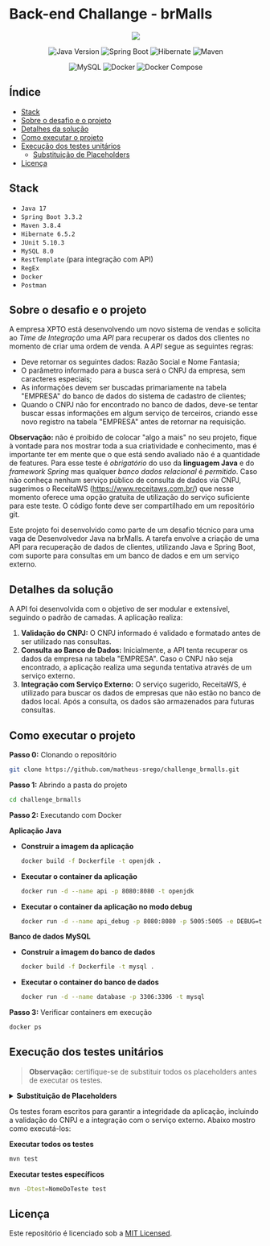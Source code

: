 # Back-end Challange - brMalls

<div align="center">
  <img src="https://investidorsardinha.r7.com/wp-content/uploads/2020/04/brmalls.png"/>
</div>

<div align="center">

![Java Version](https://img.shields.io/badge/Java-v17-important)
![Spring Boot](https://img.shields.io/badge/spring_boot-%236DB33F)
![Hibernate](https://img.shields.io/badge/hibernate-%2359666C)
![Maven](https://img.shields.io/badge/maven-%23C71A36)

</div>

<div align="center">

![MySQL](https://img.shields.io/badge/mysql-%234479A1)
![Docker](https://img.shields.io/badge/docker-%232496ED)
![Docker Compose](https://img.shields.io/badge/docker--compose-%230055A4)

</div>

## Índice

  - [Stack](#stack)
  - [Sobre o desafio e o projeto](#sobre-o-desafio-e-o-projeto)
  - [Detalhes da solução](#detalhes-da-solução)
  - [Como executar o projeto](#como-executar-o-projeto)
  - [Execução dos testes unitários](#execução-dos-testes-unitários)
    - [Substituição de Placeholders](#substituição-de-placeholders)
  - [Licença](#licença)

## Stack

  - `Java 17`
  - `Spring Boot 3.3.2`
  - `Maven 3.8.4`
  - `Hibernate 6.5.2`
  - `JUnit 5.10.3`
  - `MySQL 8.0`
  - `RestTemplate` (para integração com API)
  - `RegEx`
  - `Docker`
  - `Postman`

## Sobre o desafio e o projeto

A empresa XPTO está desenvolvendo um novo sistema de vendas e solicita ao *Time de Integração* uma *API* para recuperar os dados dos clientes no momento de criar uma ordem de venda. A *API* segue as seguintes regras:

- Deve retornar os seguintes dados: Razão Social e Nome Fantasia;
- O parâmetro informado para a busca será o CNPJ da empresa, sem caracteres especiais;
- As informações devem ser buscadas primariamente na tabela "EMPRESA" do banco de dados do sistema de cadastro de clientes;
- Quando o CNPJ não for encontrado no banco de dados, deve-se tentar buscar essas informações em algum serviço de terceiros, criando esse novo registro na tabela "EMPRESA" antes de retornar na requisição.

**Observação:** não é proibido de colocar "algo a mais" no seu projeto, fique à vontade para nos mostrar toda a sua criatividade e conhecimento, mas é importante ter em mente que o que está sendo avaliado não é a quantidade de features. Para esse teste é *obrigatório* do uso da **linguagem Java** e do *framework Spring* mas qualquer *banco dados relacional* é *permitido*. Caso não conheça nenhum serviço público de consulta de dados via CNPJ, sugerimos o ReceitaWS (https://www.receitaws.com.br/) que nesse momento oferece uma opção gratuita de utilização do serviço suficiente para este teste. O código fonte deve ser compartilhado em um repositório git.

Este projeto foi desenvolvido como parte de um desafio técnico para uma vaga de Desenvolvedor Java na brMalls. A tarefa envolve a criação de uma API para recuperação de dados de clientes, utilizando Java e Spring Boot, com suporte para consultas em um banco de dados e em um serviço externo.

## Detalhes da solução

A API foi desenvolvida com o objetivo de ser modular e extensível, seguindo o padrão de camadas. A aplicação realiza:

1. **Validação do CNPJ:** O CNPJ informado é validado e formatado antes de ser utilizado nas consultas.
2. **Consulta ao Banco de Dados:** Inicialmente, a API tenta recuperar os dados da empresa na tabela "EMPRESA". Caso o CNPJ não seja encontrado, a aplicação realiza uma segunda tentativa através de um serviço externo.
3. **Integração com Serviço Externo:** O serviço sugerido, ReceitaWS, é utilizado para buscar os dados de empresas que não estão no banco de dados local. Após a consulta, os dados são armazenados para futuras consultas.

## Como executar o projeto

**Passo 0:** Clonando o repositório
```bash
git clone https://github.com/matheus-srego/challenge_brmalls.git
```

**Passo 1:** Abrindo a pasta do projeto
```bash
cd challenge_brmalls
```

**Passo 2:** Executando com Docker

**Aplicação Java**
   - **Construir a imagem da aplicação**
     ```bash
     docker build -f Dockerfile -t openjdk .
     ```
   - **Executar o container da aplicação**
     ```bash
     docker run -d --name api -p 8080:8080 -t openjdk
     ```
   - **Executar o container da aplicação no modo debug**
     ```bash
     docker run -d --name api_debug -p 8080:8080 -p 5005:5005 -e DEBUG=true openjdk
     ```
  
   **Banco de dados MySQL**
   - **Construir a imagem do banco de dados**
     ```bash
     docker build -f Dockerfile -t mysql .
     ```
   - **Executar o container do banco de dados**
     ```bash
     docker run -d --name database -p 3306:3306 -t mysql
     ```
    
**Passo 3:** Verificar containers em execução
```bash
docker ps
```

## Execução dos testes unitários

> **Observação:** certifique-se de substituir todos os placeholders antes de executar os testes.
<details>
  <summary><strong id="substituição-de-placeholders">Substituição de Placeholders</strong></summary>
  <p>Para que se realizem os testes, é necessário substituir os placeholders que estão nos testes. Abaixo se encontra cada arquivo com seus placeholders.</p>

  <h3>CompanyControllerTest</h3>
  <ul style="list-style-type: none;">
    <li><strong>CNPJ_PLACEHOLDER</strong>: Substitua por um CNPJ válido.</li>
    <li><strong>SOCIAL_NAME_PLACEHOLDER</strong>: Substitua pelo nome social da empresa correspondente ao CNPJ.</li>
    <li><strong>INVALID_CNPJ_PLACEHOLDER</strong>: Substitua por um CNPJ inválido.</li>
  </ul>

  <h3>CompanyServiceImplTest</h3>
  <ul style="list-style-type: none;">
    <li><strong>CNPJ_PLACEHOLDER</strong>: Substitua por um CNPJ válido.</li>
    <li><strong>SOCIAL_NAME_PLACEHOLDER</strong>: Substitua pelo nome social da empresa correspondente ao CNPJ.</li>
    <li><strong>FANTASY_NAME_PLACEHOLDER</strong>: Substitua pelo nome fantasia da empresa correspondente ao CNPJ.</li>
  </ul>

  <h3>CompanyDAOTest</h3>
  <ul style="list-style-type: none;">
    <li><strong>PLACEHOLDER_DB_USERNAME</strong>: Substitua pelo nome de usuário do banco de dados (por exemplo, "root").</li>
    <li><strong>PLACEHOLDER_DB_PASSWORD</strong>: Substitua pela senha do banco de dados.</li>
    <li><strong>CNPJ_PLACEHOLDER</strong>: Substitua por um CNPJ válido.</li>
    <li><strong>INVALID_CNPJ_PLACEHOLDER</strong>: Substitua por um CNPJ inválido.</li>
  </ul>

  <h3>GlobalExceptionHandlerTest</h3>
  <ul style="list-style-type: none;">
    <li><strong>CNPJ_PLACEHOLDER</strong>: Substitua por um CNPJ válido.</li>
  </ul>

  <h3>CNPJUtilsTest</h3>
  <ul style="list-style-type: none;">
    <li><strong>CNPJ_PLACEHOLDER</strong>: Substitua por um CNPJ válido.</li>
  </ul>

  <h3>FormatUtilsTest</h3>
  <ul style="list-style-type: none;">
    <li><strong>CNPJ_VARIABLE</strong>: Substitua por um CNPJ válido.</li>
  </ul>
</details>

Os testes foram escritos para garantir a integridade da aplicação, incluindo a validação do CNPJ e a integração com o serviço externo. Abaixo mostro como executá-los:

**Executar todos os testes**
```bash
mvn test
```

**Executar testes específicos**
```bash
mvn -Dtest=NomeDoTeste test
```

## Licença
Este repositório é licenciado sob a [MIT Licensed](https://github.com/matheus-srego/challenge_brmalls/blob/main/LICENSE).
